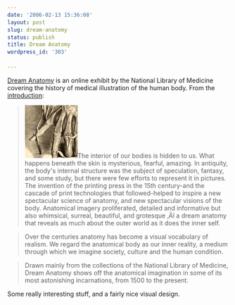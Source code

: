 ```yaml
---
date: '2006-02-13 15:36:08'
layout: post
slug: dream-anatomy
status: publish
title: Dream Anatomy
wordpress_id: '303'

---
```


[Dream Anatomy](http://www.nlm.nih.gov/exhibition/dreamanatomy/index.html) is an online exhibit by the National Library of Medicine covering the history of medical illustration of the human body. From the [introduction](http://www.nlm.nih.gov/exhibition/dreamanatomy/da_intro.html):




> [![Thumbnail of an seventeenth-century illustration by Govard Bidloo](/i/hand.jpg)](http://www.nlm.nih.gov/exhibition/dreamanatomy/da_g_II-A-1.html)The interior of our bodies is hidden to us. What happens beneath the skin is mysterious, fearful, amazing. In antiquity, the body's internal structure was the subject of speculation, fantasy, and some study, but there were few efforts to represent it in pictures. The invention of the printing press in the 15th century-and the cascade of print technologies that followed-helped to inspire a new spectacular science of anatomy, and new spectacular visions of the body. Anatomical imagery proliferated, detailed and informative but also whimsical, surreal, beautiful, and grotesque ‚Äî a dream anatomy that reveals as much about the outer world as it does the inner self.
> 
> 

> 
> Over the centuries anatomy has become a visual vocabulary of realism. We regard the anatomical body as our inner reality, a medium through which we imagine society, culture and the human condition.
> 
> 

> 
> Drawn mainly from the collections of the National Library of Medicine, Dream Anatomy shows off the anatomical imagination in some of its most astonishing incarnations, from 1500 to the present.
> 
> 





Some really interesting stuff, and a fairly nice visual design.
